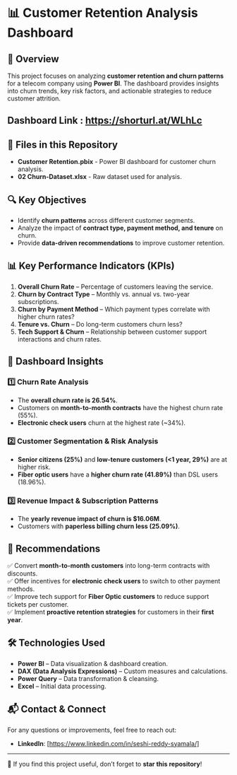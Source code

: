 # 📊 Customer Retention Analysis Dashboard

## 📌 Overview
This project focuses on analyzing **customer retention and churn patterns** for a telecom company using **Power BI**. The dashboard provides insights into churn trends, key risk factors, and actionable strategies to reduce customer attrition.

## Dashboard Link : https://shorturl.at/WLhLc

## 📁 Files in this Repository
- **Customer Retention.pbix** - Power BI dashboard for customer churn analysis.
- **02 Churn-Dataset.xlsx** - Raw dataset used for analysis.

## 🔍 Key Objectives
- Identify **churn patterns** across different customer segments.
- Analyze the impact of **contract type, payment method, and tenure** on churn.
- Provide **data-driven recommendations** to improve customer retention.

## 📊 Key Performance Indicators (KPIs)
1. **Overall Churn Rate** – Percentage of customers leaving the service.
2. **Churn by Contract Type** – Monthly vs. annual vs. two-year subscriptions.
3. **Churn by Payment Method** – Which payment types correlate with higher churn rates?
4. **Tenure vs. Churn** – Do long-term customers churn less?
5. **Tech Support & Churn** – Relationship between customer support interactions and churn rates.

## 🚀 Dashboard Insights
### **1️⃣ Churn Rate Analysis**
- The **overall churn rate is 26.54%**.
- Customers on **month-to-month contracts** have the highest churn rate (55%).
- **Electronic check users** churn at the highest rate (~34%).

### **2️⃣ Customer Segmentation & Risk Analysis**
- **Senior citizens (25%)** and **low-tenure customers (<1 year, 29%)** are at higher risk.
- **Fiber optic users** have a **higher churn rate (41.89%)** than DSL users (18.96%).

### **3️⃣ Revenue Impact & Subscription Patterns**
- The **yearly revenue impact of churn is $16.06M**.
- Customers with **paperless billing churn less (25.09%)**.

## 📌 Recommendations
✅ Convert **month-to-month customers** into long-term contracts with discounts.  
✅ Offer incentives for **electronic check users** to switch to other payment methods.  
✅ Improve tech support for **Fiber Optic customers** to reduce support tickets per customer.  
✅ Implement **proactive retention strategies** for customers in their **first year**.  

## 🛠 Technologies Used
- **Power BI** – Data visualization & dashboard creation.
- **DAX (Data Analysis Expressions)** – Custom measures and calculations.
- **Power Query** – Data transformation & cleansing.
- **Excel** – Initial data processing.


## 📬 Contact & Connect
For any questions or improvements, feel free to reach out:
- **LinkedIn**: [https://www.linkedin.com/in/seshi-reddy-syamala/]

---
🌟 If you find this project useful, don’t forget to **star this repository**!
